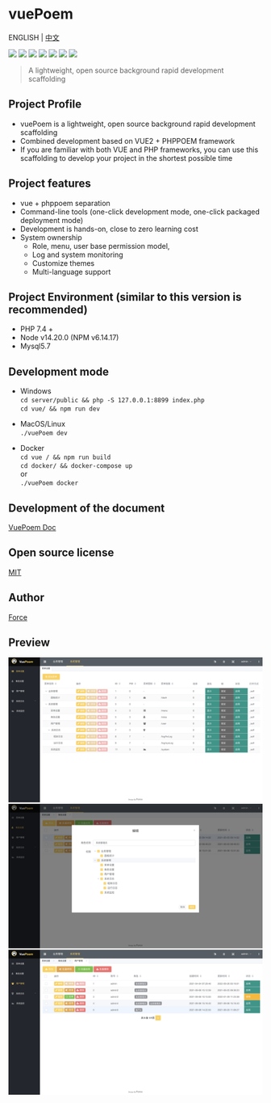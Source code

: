 # vuePoem
ENGLISH | [中文](./README_CN.MD)

![](https://img.shields.io/badge/Phppoem-2.1.x-brightgreen?color=545c64&amp;labelColor=ffd04b)
![](https://img.shields.io/badge/Vue-2.7.13-brightgreen?color=545c64&amp;labelColor=ffd04b)
![](https://img.shields.io/badge/ElementUI-2.15.10-brightgreen?color=545c64&amp;labelColor=ffd04b)
![](https://img.shields.io/badge/Mysql-5.7-brightgreen?color=545c64&amp;labelColor=ffd04b)
![](https://img.shields.io/badge/Fontawesome-4.7.0-brightgreen?color=545c64&amp;labelColor=ffd04b)
![](https://img.shields.io/badge/Container-docker-brightgreen?color=545c64&amp;labelColor=ffd04b)
![](https://img.shields.io/badge/License-MIT-brightgreen?color=545c64&amp;labelColor=ffd04b)

> A lightweight, open source background rapid development scaffolding

## Project Profile
- vuePoem is a lightweight, open source background rapid development scaffolding
- Combined development based on VUE2 + PHPPOEM framework
- If you are familiar with both VUE and PHP frameworks, you can use this scaffolding to develop your project in the shortest possible time

## Project features
- vue + phppoem separation
- Command-line tools (one-click development mode, one-click packaged deployment mode)
- Development is hands-on, close to zero learning cost
- System ownership
  - Role, menu, user base permission model,
  - Log and system monitoring
  - Customize themes
  - Multi-language support

## Project Environment (similar to this version is recommended)
- PHP 7.4 +
- Node v14.20.0 (NPM v6.14.17) 
- Mysql5.7

## Development mode
- Windows  
  `cd server/public && php -S 127.0.0.1:8899 index.php`  
  `cd vue/ && npm run dev`

- MacOS/Linux  
  `./vuePoem dev`

- Docker  
  `cd vue / && npm run build`  
  `cd docker/ && docker-compose up`  
  or  
  `./vuePoem docker`

## Development of the document
[VuePoem Doc](https://vuepoem.easybhu.cn/doc/en/)

## Open source license
[MIT](LICENSE)

## Author
[Force](https://www.easybhu.cn)

## Preview
![show-0](./vue/static/imgs/1.png)
![show-1](./vue/static/imgs/2.png)
![show-2](./vue/static/imgs/3.png)
